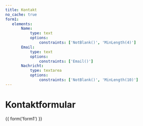```yaml
---
title: Kontakt
no_cache: true
form1:
   elements:
       Name:
           type: text
           options:
               constraints: ['NotBlank()', 'MinLength(4)']
       Email:
           type: text
           options:
               constraints: ['Email()']
       Nachricht:
           type: textarea
           options:
               constraints: ['NotBlank()', 'MinLength(10)']
---
```


# Kontaktformular

{{ form('form1') }}